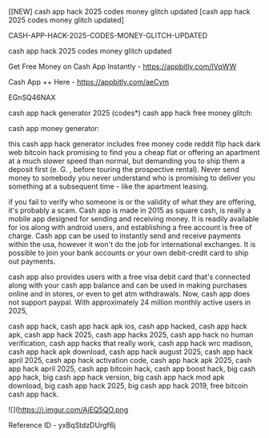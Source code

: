 [[NEW] cash app hack 2025 codes money glitch updated [cash app hack 2025 codes money glitch updated]

CASH-APP-HACK-2025-CODES-MONEY-GLITCH-UPDATED

cash app hack 2025 codes money glitch updated

Get Free Money on Cash App Instantly -  https://appbitly.com/IVqWW


Cash App ++ Here - https://appbitly.com/aeCym


EGnSQ46NAX

cash app hack generator 2025 (codes*) cash app hack free money glitch:

cash app money generator:

this cash app hack generator includes free money code reddit flip hack dark web bitcoin hack promising to find you a cheap flat or offering an apartment at a much slower speed than normal, but demanding you to ship them a deposit first (e. G. , before touring the prospective rental). Never send money to somebody you never understand who is promising to deliver you something at a subsequent time - like the apartment leasing.

if you fail to verify who someone is or the validity of what they are offering, it's probably a scam. Cash app is made in 2015 as square cash, is really a mobile app designed for sending and receiving money. It is readily available for ios along with android users, and establishing a free account is free of charge. Cash app can be used to instantly send and receive payments within the usa, however it won't do the job for international exchanges. It is possible to join your bank accounts or your own debit-credit card to ship out payments.

cash app also provides users with a free visa debit card that's connected along with your cash app balance and can be used in making purchases online and in stores, or even to get atm withdrawals. Now, cash app does not support paypal. With approximately 24 million monthly active users in 2025,

cash app hack, cash app hack apk ios, cash app hacked, cash app hack apk, cash app hack 2025, cash app hacks 2025, cash app hack no human verification, cash app hacks that really work, cash app hack wrc madison, cash app hack apk download, cash app hack august 2025, cash app hack april 2025, cash app hack activation code, cash app hack apk 2025, cash app hack april 2025, cash app bitcoin hack, cash app boost hack, big cash app hack, big cash app hack version, big cash app hack mod apk download, big cash app hack 2025, big cash app hack 2019, free bitcoin cash app hack.

![](https://i.imgur.com/AjEQ5QO.png

Reference ID - yxBqStdzDUrgf6j